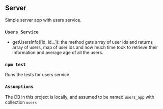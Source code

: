 
## Server

Simple server app with users service.

### `Users Service`

- getUsersInfo([id, id...]): the method gets array of user ids and returns array of users,
map of user ids and how much time took to retrieve their information and average age of all the users.

### `npm test`

Runs the tests for users service

### `Assumptions`

The DB in this project is locally, and assumed to be named `users_app` with collection `users`
